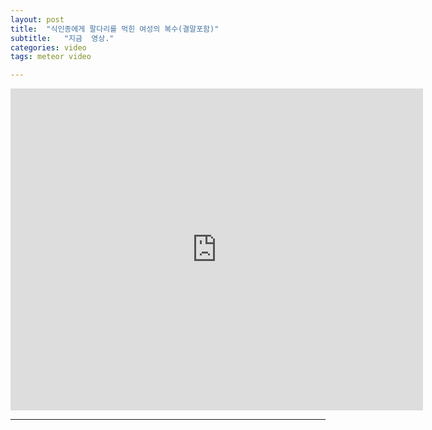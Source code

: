 ```yaml
---
layout: post
title:  "식인종에게 팔다리를 먹힌 여성의 복수(결말포함)"
subtitle:   "지금  영상."
categories: video
tags: meteor video

---
```

<iframe width="660" height="515" src="https://www.youtube.com/embed/pEgrktNAv1A" title="YouTube video player" frameborder="0" allow="accelerometer; autoplay; clipboard-write; encrypted-media; gyroscope; picture-in-picture" allowfullscreen></iframe>

---
